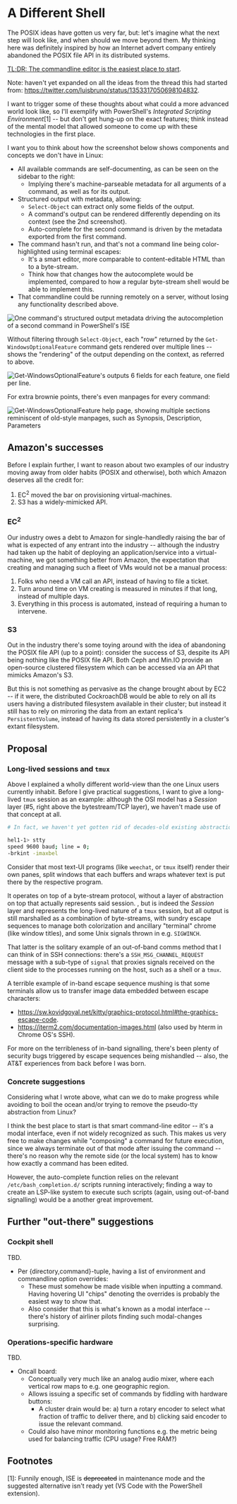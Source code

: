 # A Different Shell

The POSIX ideas have gotten us very far, but: let's imagine what the next step will look like, and when should we move beyond them. My thinking here was definitely inspired by how an Internet advert company entirely abandoned the POSIX file API in its distributed systems.

[TL;DR: The commandline editor is the easiest place to start](#concrete-suggestions).

Note: haven't yet expanded on all the ideas from the thread this had started from: https://twitter.com/luisbruno/status/1353317050698104832.

I want to trigger some of these thoughts about what could a more advanced world look like, so I'll exemplify with PowerShell's _Integrated Scripting Environment_[1] -- but don't get hung-up on the exact features; think instead of the mental model that allowed someone to come up with these technologies in the first place.

I want you to think about how the screenshot below shows components and concepts we don't have in Linux:

- All available commands are self-documenting, as can be seen on the sidebar to the right:
  + Implying there's machine-parseable metadata for all arguments of a command, as well as for its output.
- Structured output with metadata, allowing:
  + `Select-Object` can extract only some fields of the output.
  + A command's output can be rendered differently depending on its context (see the 2nd screenshot).
  + Auto-complete for the second command is driven by the metadata exported from the first command.
- The command hasn't run, and that's not a command line being color-highlighted using terminal escapes:
  + It's a smart editor, more comparable to content-editable HTML than to a byte-stream.
  + Think how that changes how the autocomplete would be implemented, compared to how a regular byte-stream shell would be able to implement this.
- That commandline could be running remotely on a server, without losing any functionality described above.

![One command's structured output metadata driving the autocompletion of a second command in PowerShell's ISE](powershell-ise.png)

Without filtering through `Select-Object`, each "row" returned by the `Get-WindowsOptionalFeature` command gets rendered over multiple lines -- shows the "rendering" of the output depending on the context, as referred to above.

![Get-WindowsOptionalFeature's outputs 6 fields for each feature, one field per line.](output-render.png)

For extra brownie points, there's even manpages for every command:

![Get-WindowsOptionalFeature help page, showing multiple sections reminiscent of old-style manpages, such as Synopsis, Description, Parameters](manpages-ise.png)

## Amazon's successes

Before I explain further, I want to reason about two examples of our industry moving away from older habits (POSIX and otherwise), both which Amazon deserves all the credit for:

1. EC<sup>2</sup> moved the bar on provisioning virtual-machines.
2. S3 has a widely-mimicked API.

### EC<sup>2</sup>

Our industry owes a debt to Amazon for single-handledly raising the bar of what is expected of any entrant into the industry -- although the industry had taken up the habit of deploying an application/service into a virtual-machine, we got something better from Amazon, the expectation that creating and managing such a fleet of VMs would not be a manual process:

1. Folks who need a VM call an API, instead of having to file a ticket.
2. Turn around time on VM creating is measured in minutes if that long, instead of multiple days.
3. Everything in this process is automated, instead of requiring a human to intervene.

### S3

Out in the industry there's some toying around with the idea of abandoning the POSIX file API (up to a point): consider the success of S3, despite its API being nothing like the POSIX file API. Both Ceph and Min.IO provide an open-source clustered filesystem which can be accessed via an API that mimicks Amazon's S3.

But this is not something as pervasive as the change brought about by EC2 -- if it were, the distributed CockroachDB would be able to rely on all its users having a distributed filesystem available in their cluster; but instead it still has to rely on mirroring the data from an extant replica's `PersistentVolume`, instead of having its data stored persistently in a cluster's extant filesystem.

## Proposal

### Long-lived sessions and `tmux`

Above I explained a wholly different world-view than the one Linux users currently inhabit. Before I give practical suggestions, I want to give a long-lived `tmux` session as an example: although the OSI model has a _Session_ layer (#5, right above the bytestream/TCP layer), we haven't made use of that concept at all.

```sh
# In fact, we haven't yet gotten rid of decades-old existing abstractions that are by now entirely useless: I cannot fathom having 9.6 kilo-bauds in my SSH connection to a server in Finland:

hel1-1> stty
speed 9600 baud; line = 0;
-brkint -imaxbel
```

Consider that most text-UI programs (like `weechat`, or `tmux` itself) render their own panes, split windows that each buffers and wraps whatever text is put there by the respective program.

 It operates on top of a byte-stream protocol, without a layer of abstraction on top that actually represents said session. , but is indeed the _Session_ layer and represents the long-lived nature of a `tmux` session, but all output is still marshalled as a combination of byte-streams, with sundry escape sequences to manage both colorization and ancillary "terminal" chrome (like window titles), and some Unix signals thrown in e.g. `SIGWINCH`.

 That latter is the solitary example of an out-of-band comms method that I can think of in SSH connections: there's a `SSH_MSG_CHANNEL_REQUEST` message with a sub-type of `signal` that proxies signals received on the client side to the processes running on the host, such as a shell or a `tmux`.

 A terrible example of in-band escape sequence mushing is that some terminals allow us to transfer image data embedded between escape characters:

 - https://sw.kovidgoyal.net/kitty/graphics-protocol.html#the-graphics-escape-code.
 - https://iterm2.com/documentation-images.html (also used by hterm in Chrome OS's SSH).

For more on the terribleness of in-band signalling, there's been plenty of security bugs triggered by escape sequences being mishandled -- also, the AT&T experiences from back before I was born.

### Concrete suggestions

Considering what I wrote above, what can we do to make progress while avoiding to boil the ocean and/or trying to remove the pseudo-tty abstraction from Linux?

I think the best place to start is that smart command-line editor -- it's a modal interface, even if not widely recognized as such. This makes us very free to make changes while "composing" a command for future execution, since we always terminate out of that mode after issuing the command -- there's no reason why the remote side (or the local system) has to know how exactly a command has been edited.

However, the auto-complete function relies on the relevant `/etc/bash_completion.d/` scripts running interactively; finding a way to create an LSP-like system to execute such scripts (again, using out-of-band signalling) would be a another great improvement.

## Further "out-there" suggestions

### Cockpit shell

TBD.

- Per {directory,command}-tuple, having a list of environment and commandline option overrides:
  + These must somehow be made visible when inputting a command. Having hovering UI "chips" denoting the overrides is probably the easiest way to show that.
  + Also consider that this is what's known as a modal interface -- there's history of airliner pilots finding such modal-changes surprising.

### Operations-specific hardware

TBD.

- Oncall board:
  + Conceptually very much like an analog audio mixer, where each vertical row maps to e.g. one geographic region.
  + Allows issuing a specific set of commands by fiddling with hardware buttons:
    - A cluster drain would be: a) turn a rotary encoder to select what fraction of traffic to deliver there, and b) clicking said encoder to issue the relevant command.
  + Could also have minor monitoring functions e.g. the metric being used for balancing traffic (CPU usage? Free RAM?)

## Footnotes

[1]: Funnily enough, ISE is ~~deprecated~~ in maintenance mode and the suggested alternative isn't ready yet (VS Code with the PowerShell extension).
